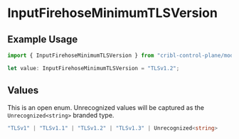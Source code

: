 # InputFirehoseMinimumTLSVersion

## Example Usage

```typescript
import { InputFirehoseMinimumTLSVersion } from "cribl-control-plane/models";

let value: InputFirehoseMinimumTLSVersion = "TLSv1.2";
```

## Values

This is an open enum. Unrecognized values will be captured as the `Unrecognized<string>` branded type.

```typescript
"TLSv1" | "TLSv1.1" | "TLSv1.2" | "TLSv1.3" | Unrecognized<string>
```